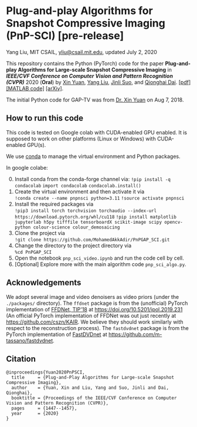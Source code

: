 # Plug-and-play Algorithms for Snapshot Compressive Imaging (PnP-SCI) [pre-release]
Yang Liu, MIT CSAIL, yliu@csail.mit.edu, updated July 2, 2020 

This repository contains the Python (PyTorch) code for the paper **Plug-and-play Algorithms for Large-scale Snapshot Compressive Imaging** in ***IEEE/CVF Conference on Computer Vision and Pattern Recognition (CVPR)*** 2020 (**Oral**) by [Xin Yuan](https://www.bell-labs.com/usr/x.yuan), [Yang Liu](https://liuyang12.github.io/), [Jinli Suo](https://sites.google.com/site/suojinli/), and [Qionghai Dai](http://media.au.tsinghua.edu.cn/).
[[pdf]](https://arxiv.org/pdf/2003.13654 "arXiv preprint")   [[MATLAB code]](https://github.com/liuyang12/PnP-SCI "github repository for MATLAB code")   [[arXiv]](https://arxiv.org/abs/2003.13654 "arXiv preprint"). 

The initial Python code for GAP-TV was from [Dr. Xin Yuan](https://www.bell-labs.com/usr/x.yuan) on Aug 7, 2018.


## How to run this code
This code is tested on Google colab with CUDA-enabled GPU enabled. It is supposed to work on other platforms (Linux or Windows) with CUDA-enabled GPU(s). 

We use [conda](https://www.anaconda.com/distribution/) to manage the virtual environment and Python packages.

In google colabe:

0. Install conda from the conda-forge channel via:
`!pip install -q condacolab`
`import condacolab`
`condacolab.install()`
1. Create the virtual environment and then activate it via  
`!conda create --name pnpnsci python=3.11`
`!source activate pnpnsci`
3. Install the required packages via  
`!pip3 install torch torchvision torchaudio --index-url https://download.pytorch.org/whl/cu118`
`!pip install matplotlib jupyterlab h5py tifffile tensorboardX scikit-image scipy opencv-python colour-science colour_demosaicing`
5. Clone the project via  
`!git clone https://github.com/MohamedAkkAdir/PnPGAP_SCI.git`
6. Change the directory to the project directory via  
`%cd PnPGAP_SCI`
4. Open the notebook `pnp_sci_video.ipynb` and run the code cell by cell.
5. [Optional] Explore more with the main algorithm code `pnp_sci_algo.py`.


## Acknowledgements
We adopt several image and video denoisers as video priors (under the `./packages/` directory). The `ffdnet` package is from the (unofficial) PyTorch implementation of [FFDNet, TIP'18](https://doi.org/10.1109/TIP.2018.2839891) at https://doi.org/10.5201/ipol.2019.231 (An official PyTorch implementation of FFDNet was out just recently at https://github.com/cszn/KAIR. We believe they should work similarly with respect to the reconstruction process). The `fastdvdnet` package is from the PyTorch implementation of [FastDVDnet](https://arxiv.org/abs/1907.01361) at https://github.com/m-tassano/fastdvdnet.

## Citation
```
@inproceedings{Yuan2020PnPSCI,
  title     = {Plug-and-Play Algorithms for Large-scale Snapshot Compressive Imaging},
  author    = {Yuan, Xin and Liu, Yang and Suo, Jinli and Dai, Qionghai},
  booktitle = {Proceedings of the IEEE/CVF Conference on Computer Vision and Pattern Recognition (CVPR)},
  pages     = {1447--1457},
  year      = {2020}
}
```